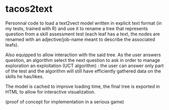# tacos2text

Personnal code to load a text2vect model written in explicit text format (in my tests, trained with R) and use it to rename a tree that represents question from a skill assessment test (each leaf has a text, the nodes are renamed with an adjective/job-name meant to describe the associated leafs).

Also equipped to allow interaction with the said tree. As the user answers question, an algorithm select the next question to ask in order to manage exploration an exploitation (UCT algorithm) : the user can answer only part of the test and the algorithm will still have efficiently gathered data on the skills he has/likes.

The model is cached to improve loading time, the final tree is exported in HTML to allow for interactive visualization.

(proof of concept for implementation in a serious game)
